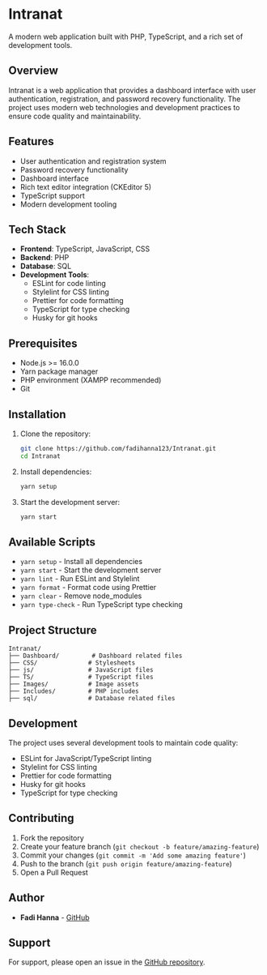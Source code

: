 # Intranat

A modern web application built with PHP, TypeScript, and a rich set of development tools.

## Overview

Intranat is a web application that provides a dashboard interface with user authentication, registration, and password recovery functionality. The project uses modern web technologies and development practices to ensure code quality and maintainability.

## Features

- User authentication and registration system
- Password recovery functionality
- Dashboard interface
- Rich text editor integration (CKEditor 5)
- TypeScript support
- Modern development tooling

## Tech Stack

- **Frontend**: TypeScript, JavaScript, CSS
- **Backend**: PHP
- **Database**: SQL
- **Development Tools**:
  - ESLint for code linting
  - Stylelint for CSS linting
  - Prettier for code formatting
  - TypeScript for type checking
  - Husky for git hooks

## Prerequisites

- Node.js >= 16.0.0
- Yarn package manager
- PHP environment (XAMPP recommended)
- Git

## Installation

1. Clone the repository:
   ```bash
   git clone https://github.com/fadihanna123/Intranat.git
   cd Intranat
   ```

2. Install dependencies:
   ```bash
   yarn setup
   ```

3. Start the development server:
   ```bash
   yarn start
   ```

## Available Scripts

- `yarn setup` - Install all dependencies
- `yarn start` - Start the development server
- `yarn lint` - Run ESLint and Stylelint
- `yarn format` - Format code using Prettier
- `yarn clear` - Remove node_modules
- `yarn type-check` - Run TypeScript type checking

## Project Structure

```
Intranat/
├── Dashboard/         # Dashboard related files
├── CSS/              # Stylesheets
├── js/               # JavaScript files
├── TS/               # TypeScript files
├── Images/           # Image assets
├── Includes/         # PHP includes
├── sql/              # Database related files
```

## Development

The project uses several development tools to maintain code quality:

- ESLint for JavaScript/TypeScript linting
- Stylelint for CSS linting
- Prettier for code formatting
- Husky for git hooks
- TypeScript for type checking

## Contributing

1. Fork the repository
2. Create your feature branch (`git checkout -b feature/amazing-feature`)
3. Commit your changes (`git commit -m 'Add some amazing feature'`)
4. Push to the branch (`git push origin feature/amazing-feature`)
5. Open a Pull Request


## Author

- **Fadi Hanna** - [GitHub](https://github.com/fadihanna123)

## Support

For support, please open an issue in the [GitHub repository](https://github.com/fadihanna123/Intranat/issues).
